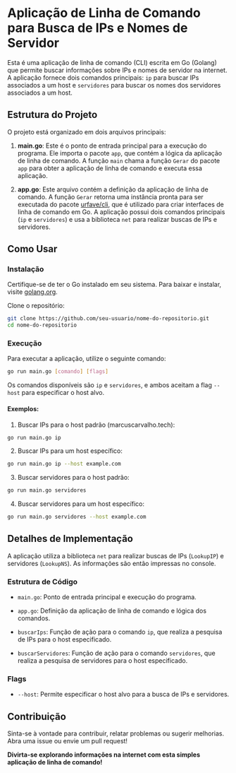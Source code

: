 # Aplicação de Linha de Comando para Busca de IPs e Nomes de Servidor

Esta é uma aplicação de linha de comando (CLI) escrita em Go (Golang) que permite buscar informações sobre IPs e nomes de servidor na internet. A aplicação fornece dois comandos principais: `ip` para buscar IPs associados a um host e `servidores` para buscar os nomes dos servidores associados a um host.

## Estrutura do Projeto

O projeto está organizado em dois arquivos principais:

1. **main.go**: Este é o ponto de entrada principal para a execução do programa. Ele importa o pacote `app`, que contém a lógica da aplicação de linha de comando. A função `main` chama a função `Gerar` do pacote `app` para obter a aplicação de linha de comando e executa essa aplicação.

2. **app.go**: Este arquivo contém a definição da aplicação de linha de comando. A função `Gerar` retorna uma instância pronta para ser executada do pacote [urfave/cli](https://github.com/urfave/cli), que é utilizado para criar interfaces de linha de comando em Go. A aplicação possui dois comandos principais (`ip` e `servidores`) e usa a biblioteca `net` para realizar buscas de IPs e servidores.

## Como Usar

### Instalação

Certifique-se de ter o Go instalado em seu sistema. Para baixar e instalar, visite [golang.org](https://golang.org/doc/install).

Clone o repositório:

```bash
git clone https://github.com/seu-usuario/nome-do-repositorio.git
cd nome-do-repositorio
```

### Execução

Para executar a aplicação, utilize o seguinte comando:

```bash
go run main.go [comando] [flags]
```

Os comandos disponíveis são `ip` e `servidores`, e ambos aceitam a flag `--host` para especificar o host alvo.

#### Exemplos:

1. Buscar IPs para o host padrão (marcuscarvalho.tech):

```bash
go run main.go ip
```

2. Buscar IPs para um host específico:

```bash
go run main.go ip --host example.com
```

3. Buscar servidores para o host padrão:

```bash
go run main.go servidores
```

4. Buscar servidores para um host específico:

```bash
go run main.go servidores --host example.com
```

## Detalhes de Implementação

A aplicação utiliza a biblioteca `net` para realizar buscas de IPs (`LookupIP`) e servidores (`LookupNS`). As informações são então impressas no console.

### Estrutura de Código

- `main.go`: Ponto de entrada principal e execução do programa.
- `app.go`: Definição da aplicação de linha de comando e lógica dos comandos.

- `buscarIps`: Função de ação para o comando `ip`, que realiza a pesquisa de IPs para o host especificado.
- `buscarServidores`: Função de ação para o comando `servidores`, que realiza a pesquisa de servidores para o host especificado.

### Flags

- `--host`: Permite especificar o host alvo para a busca de IPs e servidores.

## Contribuição

Sinta-se à vontade para contribuir, relatar problemas ou sugerir melhorias. Abra uma issue ou envie um pull request!

**Divirta-se explorando informações na internet com esta simples aplicação de linha de comando!**
